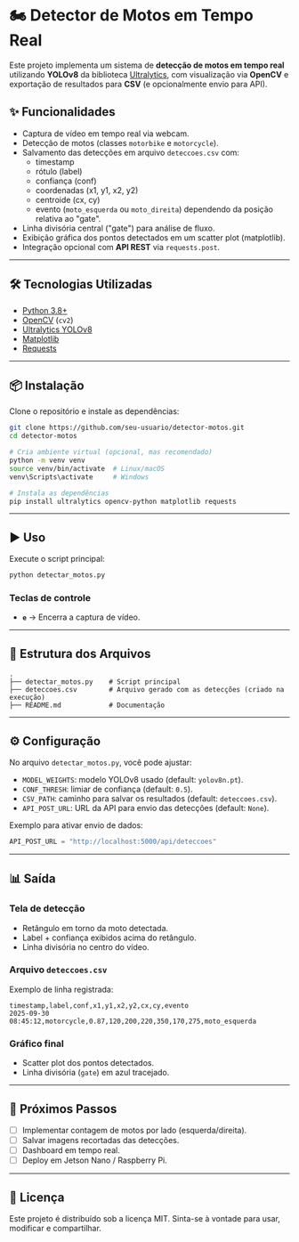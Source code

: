 # 🏍️ Detector de Motos em Tempo Real  

Este projeto implementa um sistema de **detecção de motos em tempo real** utilizando **YOLOv8** da biblioteca [Ultralytics](https://docs.ultralytics.com/), com visualização via **OpenCV** e exportação de resultados para **CSV** (e opcionalmente envio para API).  

## ✨ Funcionalidades  

- Captura de vídeo em tempo real via webcam.  
- Detecção de motos (classes `motorbike` e `motorcycle`).  
- Salvamento das detecções em arquivo `deteccoes.csv` com:  
  - timestamp  
  - rótulo (label)  
  - confiança (conf)  
  - coordenadas (x1, y1, x2, y2)  
  - centroide (cx, cy)  
  - evento (`moto_esquerda` ou `moto_direita`) dependendo da posição relativa ao "gate".  
- Linha divisória central ("gate") para análise de fluxo.  
- Exibição gráfica dos pontos detectados em um scatter plot (matplotlib).  
- Integração opcional com **API REST** via `requests.post`.  

---

## 🛠️ Tecnologias Utilizadas  

- [Python 3.8+](https://www.python.org/)  
- [OpenCV](https://opencv.org/) (`cv2`)  
- [Ultralytics YOLOv8](https://github.com/ultralytics/ultralytics)  
- [Matplotlib](https://matplotlib.org/)  
- [Requests](https://requests.readthedocs.io/)  

---

## 📦 Instalação  

Clone o repositório e instale as dependências:  

```bash
git clone https://github.com/seu-usuario/detector-motos.git
cd detector-motos

# Cria ambiente virtual (opcional, mas recomendado)
python -m venv venv
source venv/bin/activate  # Linux/macOS
venv\Scripts\activate     # Windows

# Instala as dependências
pip install ultralytics opencv-python matplotlib requests
```

---

## ▶️ Uso  

Execute o script principal:  

```bash
python detectar_motos.py
```

### Teclas de controle  
- **`e`** → Encerra a captura de vídeo.  

---

## 📂 Estrutura dos Arquivos  

```
.
├── detectar_motos.py    # Script principal
├── deteccoes.csv        # Arquivo gerado com as detecções (criado na execução)
├── README.md            # Documentação
```

---

## ⚙️ Configuração  

No arquivo `detectar_motos.py`, você pode ajustar:  

- `MODEL_WEIGHTS`: modelo YOLOv8 usado (default: `yolov8n.pt`).  
- `CONF_THRESH`: limiar de confiança (default: `0.5`).  
- `CSV_PATH`: caminho para salvar os resultados (default: `deteccoes.csv`).  
- `API_POST_URL`: URL da API para envio das detecções (default: `None`).  

Exemplo para ativar envio de dados:  

```python
API_POST_URL = "http://localhost:5000/api/deteccoes"
```

---

## 📊 Saída  

### Tela de detecção  
- Retângulo em torno da moto detectada.  
- Label + confiança exibidos acima do retângulo.  
- Linha divisória no centro do vídeo.  

### Arquivo `deteccoes.csv`  
Exemplo de linha registrada:  

```csv
timestamp,label,conf,x1,y1,x2,y2,cx,cy,evento
2025-09-30 08:45:12,motorcycle,0.87,120,200,220,350,170,275,moto_esquerda
```

### Gráfico final  
- Scatter plot dos pontos detectados.  
- Linha divisória (`gate`) em azul tracejado.  

---

## 🚀 Próximos Passos  

- [ ] Implementar contagem de motos por lado (esquerda/direita).  
- [ ] Salvar imagens recortadas das detecções.  
- [ ] Dashboard em tempo real.  
- [ ] Deploy em Jetson Nano / Raspberry Pi.  

---

## 📜 Licença  

Este projeto é distribuído sob a licença MIT. Sinta-se à vontade para usar, modificar e compartilhar.  
